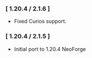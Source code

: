 ### [ 1.20.4 / 2.1.6 ]
- Fixed Curios support.

### [ 1.20.4 / 2.1.5 ]
- Initial port to 1.20.4 NeoForge